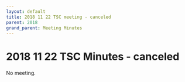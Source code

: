 ```yaml
---
layout: default
title: 2018 11 22 TSC meeting - canceled
parent: 2018
grand_parent: Meeting Minutes
---
```

# 2018 11 22 TSC Minutes - canceled

No meeting.
